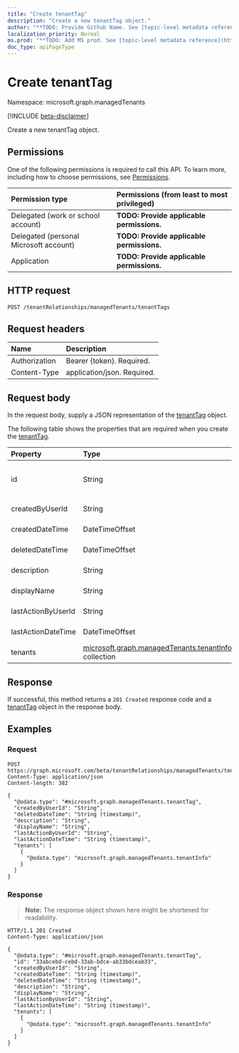 ```yaml
---
title: "Create tenantTag"
description: "Create a new tenantTag object."
author: "**TODO: Provide Github Name. See [topic-level metadata reference](https://msgo.azurewebsites.net/add/document/guidelines/metadata.html#topic-level-metadata)**"
localization_priority: Normal
ms.prod: "**TODO: Add MS prod. See [topic-level metadata reference](https://msgo.azurewebsites.net/add/document/guidelines/metadata.html#topic-level-metadata)**"
doc_type: apiPageType
---
```


# Create tenantTag
Namespace: microsoft.graph.managedTenants

[!INCLUDE [beta-disclaimer](../../includes/beta-disclaimer.md)]

Create a new tenantTag object.

## Permissions
One of the following permissions is required to call this API. To learn more, including how to choose permissions, see [Permissions](/graph/permissions-reference).

|Permission type|Permissions (from least to most privileged)|
|:---|:---|
|Delegated (work or school account)|**TODO: Provide applicable permissions.**|
|Delegated (personal Microsoft account)|**TODO: Provide applicable permissions.**|
|Application|**TODO: Provide applicable permissions.**|

## HTTP request

<!-- {
  "blockType": "ignored"
}
-->
``` http
POST /tenantRelationships/managedTenants/tenantTags
```

## Request headers
|Name|Description|
|:---|:---|
|Authorization|Bearer {token}. Required.|
|Content-Type|application/json. Required.|

## Request body
In the request body, supply a JSON representation of the [tenantTag](../resources/managedtenants-tenanttag.md) object.

The following table shows the properties that are required when you create the [tenantTag](../resources/managedtenants-tenanttag.md).

|Property|Type|Description|
|:---|:---|:---|
|id|String|**TODO: Add Description** Inherited from [entity](../resources/managedtenants-entity.md)|
|createdByUserId|String|**TODO: Add Description**|
|createdDateTime|DateTimeOffset|**TODO: Add Description**|
|deletedDateTime|DateTimeOffset|**TODO: Add Description**|
|description|String|**TODO: Add Description**|
|displayName|String|**TODO: Add Description**|
|lastActionByUserId|String|**TODO: Add Description**|
|lastActionDateTime|DateTimeOffset|**TODO: Add Description**|
|tenants|[microsoft.graph.managedTenants.tenantInfo](../resources/managedtenants-tenantinfo.md) collection|**TODO: Add Description**|



## Response

If successful, this method returns a `201 Created` response code and a [tenantTag](../resources/managedtenants-tenanttag.md) object in the response body.

## Examples

### Request
<!-- {
  "blockType": "request",
  "name": "create_tenanttag_from_"
}
-->
``` http
POST https://graph.microsoft.com/beta/tenantRelationships/managedTenants/tenantTags
Content-Type: application/json
Content-length: 382

{
  "@odata.type": "#microsoft.graph.managedTenants.tenantTag",
  "createdByUserId": "String",
  "deletedDateTime": "String (timestamp)",
  "description": "String",
  "displayName": "String",
  "lastActionByUserId": "String",
  "lastActionDateTime": "String (timestamp)",
  "tenants": [
    {
      "@odata.type": "microsoft.graph.managedTenants.tenantInfo"
    }
  ]
}
```


### Response
>**Note:** The response object shown here might be shortened for readability.
<!-- {
  "blockType": "response",
  "truncated": true,
  "@odata.type": "microsoft.graph.managedTenants.tenantTag"
}
-->
``` http
HTTP/1.1 201 Created
Content-Type: application/json

{
  "@odata.type": "#microsoft.graph.managedTenants.tenantTag",
  "id": "33abcebd-cebd-33ab-bdce-ab33bdceab33",
  "createdByUserId": "String",
  "createdDateTime": "String (timestamp)",
  "deletedDateTime": "String (timestamp)",
  "description": "String",
  "displayName": "String",
  "lastActionByUserId": "String",
  "lastActionDateTime": "String (timestamp)",
  "tenants": [
    {
      "@odata.type": "microsoft.graph.managedTenants.tenantInfo"
    }
  ]
}
```


